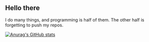 ## Hello there

I do many things, and programming is half of them. The other half is forgetting to push my repos.

[![Anurag's GitHub stats](https://github-readme-stats.vercel.app/api?username=a-usr&show_icons=true&theme=highcontrast)](https://github.com/anuraghazra/github-readme-stats)
<!--
**a-usr/a-usr** is a ✨ _special_ ✨ repository because its `README.md` (this file) appears on your GitHub profile.

Here are some ideas to get you started:

- 🔭 I’m currently working on ...
- 🌱 I’m currently learning ...
- 👯 I’m looking to collaborate on ...
- 🤔 I’m looking for help with ...
- 💬 Ask me about ...
- 📫 How to reach me: ...
- 😄 Pronouns: ...
- ⚡ Fun fact: ...
-->
